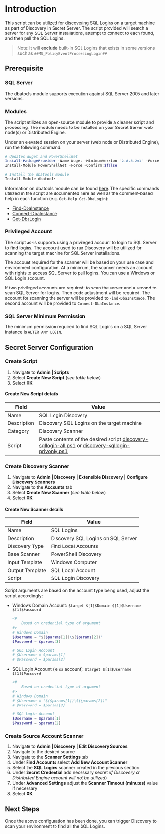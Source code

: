 # Introduction

This script can be utilized for discovering SQL Logins on a target machine as part of Discovery in Secret Server. The script provided will search a server for any SQL Server installations, attempt to connect to each found, and then pull the SQL Logins.

> Note: It will **exclude** built-in SQL Logins that exists in some versions such as `##MS_PolicyEventProcessingLogin##`

## Prerequisite

### SQL Server

The dbatools module supports execution against SQL Server 2005 and later versions.

### Modules

The script utilizes an open-source module to provide a cleaner script and processing. The module needs to be installed on your Secret Server web node(s) or Distributed Engine.

Under an elevated session on your server (web node or Distributed Engine), run the following command:

```powershell
# Updates Nuget and PowerShellGet
Install-PackageProvider -Name Nuget -MinimumVersion '2.8.5.201' -Force -Confirm:$false
Install-Module PowerShellGet -Force -Confirm:$false

# Install the dbatools module
Install-Module dbatools
```

Information on dbatools module can be found [here](https://dbatools.io). The specific commands utilized in the script are documented here as well as the comment-based help in each function (e.g. `Get-Help Get-DbaLogin`):

- [Find-DbaInstance](https://docs.dbatools.io/#Find-DbaInstance)
- [Connect-DbaInstance](https://docs.dbatools.io/#Connect-DbaInstance)
- [Get-DbaLogin](https://docs.dbatools.io/#Get-DbaLogin)

### Privileged Account

The script as-is supports using a privileged account to login to SQL Server to find logins. The account used to run Discovery will be utilized for scanning the target machine for SQL Server installations.

The account required for the scanner will be based on your use case and environment configuration. At a minimum, the scanner needs an account with rights to access SQL Server to pull logins. You can use a Windows or SQL Login account.

If two privileged accounts are required: to scan the server and a second to scan SQL Server for logins. Then code adjustment will be required. The account for scanning the server will be provided to `Find-DbaInstance`. The second account will be provided to `Connect-DbaInstance`.

### SQL Server Minimum Permission

The minimum permission required to find SQL Logins on a SQL Server instance is `ALTER ANY LOGIN`.

## Secret Server Configuration

### Create Script

1. Navigate to **Admin | Scripts**
1. Select **Create New Script** (_see table below_)
1. Select **OK**

#### Create New Script details

| Field | Value |
| ------------ | -------------------------------- |
| Name | SQL Login Discovery |
| Description | Discovery SQL Logins on the target machine |
| Category | Discovery Scanner |
| Script | Paste contents of the desired script [discovery-sqllogin-all.ps1](discovery-sqllogin-all.ps1) or [discovery-sqllogin-privonly.ps1](discovery-sqllogin-privonly.ps1) |

### Create Discovery Scanner

1. Navigate to **Admin | Discovery | Extensible Discovery | Configure Discovery Scanners**
1. Navigate to the **Accounts** tab
1. Select **Create New Scanner** (_see table below_)
1. Select **OK**

#### Create New Scanner details

| Field | Value |
| ------------ | -------------------------------- |
| Name | SQL Logins |
| Description | Discovery SQL Logins on SQL Server |
| Discovery Type | Find Local Accounts |
| Base Scanner | PowerShell Discovery |
| Input Template | Windows Computer |
| Output Template | SQL Local Account |
| Script | SQL Login Discovery |

Script arguments are based on the account type being used, adjust the script accordingly:

- Windows Domain Account: `$target $[1]$Domain $[1]$Username $[1]$Password`

    ```powershell
    <#
        Based on credential type of argument
    #>
    # Windows Domain
    $Username = "$($params[1])\$($params[2])"
    $Password = $params[3]

    # SQL Login Account
    # $Username = $params[1]
    # $Password = $params[2]
    ```

- SQL Login Account (ie `sa` account): `$target $[1]$Username $[1]$Password`

    ```powershell
    <#
        Based on credential type of argument
    #>
    # Windows Domain
    # $Username = "$($params[1])\$($params[2])"
    # $Password = $params[3]

    # SQL Login Account
    $Username = $params[1]
    $Password = $params[2]
    ```

### Create Source Account Scanner

1. Navigate to **Admin | Discovery | Edit Discovery Sources**
1. Navigate to the desired source
1. Navigate to the **Scanner Settings** tab
1. Under **Find Accounts** select **Add New Account Scanner**
1. Select the **SQL Logins** scanner created in the previous section
1. Under **Secret Credential** add necessary secret (_if Discovery or Distributed Engine account will not be utilized_)
1. Under **Advanced Settings** adjust the **Scanner Timeout (minutes)** value if necessary
1. Select **OK**

## Next Steps

Once the above configuration has been done, you can trigger Discovery to scan your environment to find all the SQL Logins.

